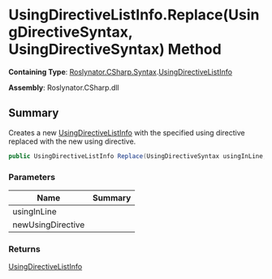 # UsingDirectiveListInfo\.Replace\(UsingDirectiveSyntax, UsingDirectiveSyntax\) Method

**Containing Type**: [Roslynator.CSharp.Syntax](../../README.md)\.[UsingDirectiveListInfo](../README.md)

**Assembly**: Roslynator\.CSharp\.dll

## Summary

Creates a new [UsingDirectiveListInfo](../README.md) with the specified using directive replaced with the new using directive\.

```csharp
public UsingDirectiveListInfo Replace(UsingDirectiveSyntax usingInLine, UsingDirectiveSyntax newUsingDirective)
```

### Parameters

| Name | Summary |
| ---- | ------- |
| usingInLine | |
| newUsingDirective | |

### Returns

[UsingDirectiveListInfo](../README.md)

